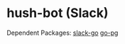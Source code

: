# hush-bot (Slack)

Dependent Packages:
[slack-go](https://github.com/slack-go/slack)
[go-pg](https://github.com/go-pg/pg)
